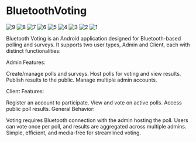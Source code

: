 # BluetoothVoting

<img src="https://github.com/user-attachments/assets/4a5c6c5b-3c38-4320-bc7b-32f5931063d2" alt="9" />
<img src="https://github.com/user-attachments/assets/68becb4e-9c29-4cec-8caf-1c07c3e775bc" alt="8" />
<img src="https://github.com/user-attachments/assets/f6868cda-566f-4f16-9c30-39c3bdbeebe5" alt="7" />
<img src="https://github.com/user-attachments/assets/a3b5a62e-97ac-45a6-8808-c1e6a8a88d11" alt="6" />
<img src="https://github.com/user-attachments/assets/8fc6eaad-1cb2-4bcb-ab02-ed9cce7db040" alt="5" />
<img src="https://github.com/user-attachments/assets/04ee1456-a6d2-44af-ac01-edbc6ed14b19" alt="4" />
<img src="https://github.com/user-attachments/assets/e7d7a71d-20a9-4a9d-903f-fe406a004fde" alt="3" />
<img src="https://github.com/user-attachments/assets/3d13203b-05e1-4992-b220-db05dc5383ff" alt="2" />
<img src="https://github.com/user-attachments/assets/c93e9f76-9e15-46a1-9902-8e45fb4a60bf" alt="1" />

Bluetooth Voting is an Android application designed for Bluetooth-based polling and surveys. It supports two user types, Admin and Client, each with distinct functionalities:

Admin Features:

Create/manage polls and surveys.
Host polls for voting and view results.
Publish results to the public.
Manage multiple admin accounts.

Client Features:

Register an account to participate.
View and vote on active polls.
Access public poll results.
General Behavior:

Voting requires Bluetooth connection with the admin hosting the poll.
Users can vote once per poll, and results are aggregated across multiple admins.
Simple, efficient, and media-free for streamlined voting.

